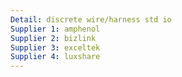 ```yaml
---
Detail: discrete wire/harness std io
Supplier 1: amphenol
Supplier 2: bizlink
Supplier 3: exceltek
Supplier 4: luxshare
---
```

